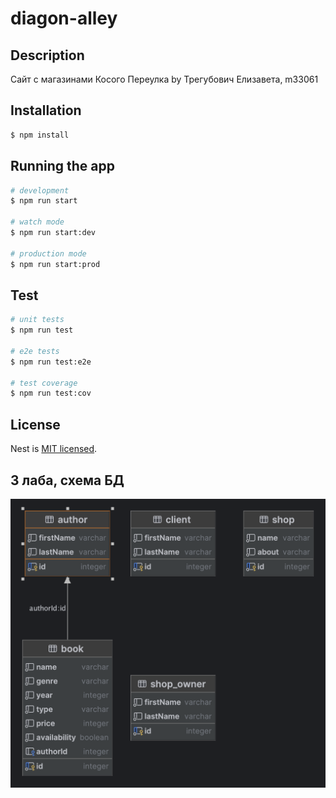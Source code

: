 # diagon-alley

## Description

Сайт с магазинами Косого Переулка
by Трегубович Елизавета, m33061

## Installation

```bash
$ npm install
```

## Running the app

```bash
# development
$ npm run start

# watch mode
$ npm run start:dev

# production mode
$ npm run start:prod
```

## Test

```bash
# unit tests
$ npm run test

# e2e tests
$ npm run test:e2e

# test coverage
$ npm run test:cov
```
## License

Nest is [MIT licensed](LICENSE).


## 3 лаба, схема БД
![img.png](img.png)